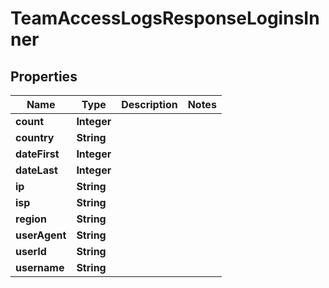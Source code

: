 

# TeamAccessLogsResponseLoginsInner


## Properties

| Name | Type | Description | Notes |
|------------ | ------------- | ------------- | -------------|
|**count** | **Integer** |  |  |
|**country** | **String** |  |  |
|**dateFirst** | **Integer** |  |  |
|**dateLast** | **Integer** |  |  |
|**ip** | **String** |  |  |
|**isp** | **String** |  |  |
|**region** | **String** |  |  |
|**userAgent** | **String** |  |  |
|**userId** | **String** |  |  |
|**username** | **String** |  |  |




